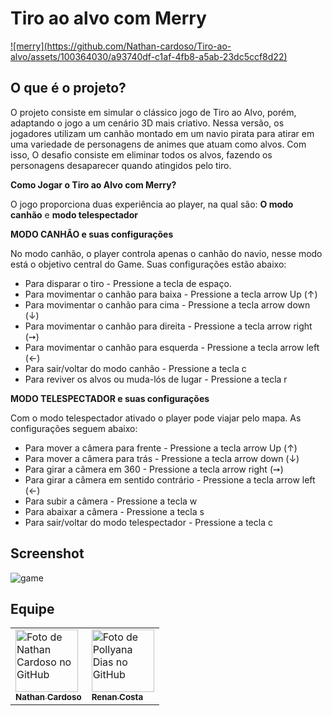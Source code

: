 # Tiro ao alvo com Merry 

<a href="https://nathan-cardoso.github.io/Tiro-ao-alvo/system/">
    ![merry](https://github.com/Nathan-cardoso/Tiro-ao-alvo/assets/100364030/a93740df-c1af-4fb8-a5ab-23dc5ccf8d22)
</a>

## O que é o projeto? 

O projeto consiste em simular o clássico jogo de Tiro ao Alvo, porém, adaptando o jogo a um cenário 3D mais criativo. Nessa versão, os jogadores utilizam um canhão montado em um navio pirata para atirar em uma variedade de personagens de animes que atuam como alvos. Com isso, O desafio consiste em eliminar todos os alvos, fazendo os personagens desaparecer quando atingidos pelo tiro.

**Como Jogar o Tiro ao Alvo com Merry?**

O jogo proporciona duas experiência ao player, na qual são: **O modo canhão** e **modo telespectador**

**MODO CANHÃO e suas configurações**

 No modo canhão, o player controla apenas o canhão do navio, nesse modo está o objetivo central do Game. Suas configurações estão abaixo:

* Para disparar o tiro  - Pressione a tecla de espaço.
* Para movimentar o canhão para baixa - Pressione  a tecla arrow Up (↑)
* Para movimentar o canhão para cima - Pressione a tecla arrow down (↓)
* Para movimentar o canhão para direita - Pressione a tecla arrow right (➙)
* Para movimentar o canhão para esquerda - Pressione a tecla arrow left (←)
* Para sair/voltar do modo canhão - Pressione a tecla c
* Para reviver os alvos ou muda-lós de lugar - Pressione a tecla r

**MODO TELESPECTADOR e suas configurações**

Com o modo telespectador ativado o player pode viajar pelo mapa. As configurações seguem abaixo:

* Para mover a câmera para frente - Pressione  a tecla arrow Up (↑)
* Para mover a câmera para trás - Pressione a tecla arrow down (↓)
* Para girar a câmera em 360 - Pressione a tecla arrow right (➙)
* Para girar a câmera em sentido contrário - Pressione a tecla arrow left (←)
* Para subir a câmera - Pressione a tecla w
* Para abaixar a câmera - Pressione a tecla s
* Para sair/voltar do modo telespectador - Pressione a tecla c

## Screenshot

![game](https://github.com/Nathan-cardoso/Tiro-ao-alvo/assets/100364030/12327dda-1028-4625-9f65-57a33224a249)


##  Equipe
<table align="center">
  <tr>
    <td>
      <a href="https://github.com/Nathan-cardoso">
        <img src="https://avatars.githubusercontent.com/u/100364030?v=4" width="100px;" alt="Foto de Nathan Cardoso no GitHub"/><br>
        <sub>
          <b>Nathan Cardoso</b>
        </sub>
      </a>
    </td>
    <td>
      <a href="https://github.com/RenanCosta2">
        <img src="https://avatars.githubusercontent.com/u/105220100?v=4" width="100px;" alt="Foto de Pollyana Dias no GitHub"/><br>
        <sub>
          <b>Renan Costa
        </b>
        </sub>
      </a>
    </td>
  </tr>
</table> 
